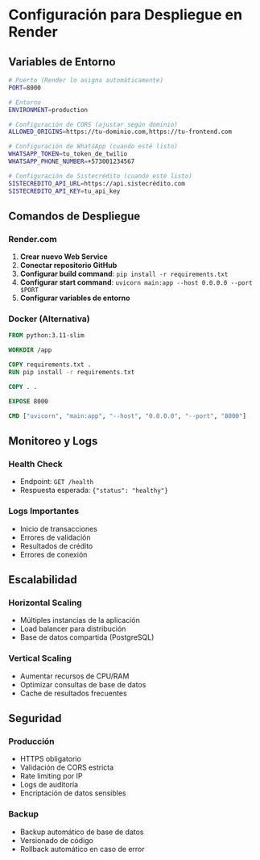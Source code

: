 # Configuración para Despliegue en Render

## Variables de Entorno
```bash
# Puerto (Render lo asigna automáticamente)
PORT=8000

# Entorno
ENVIRONMENT=production

# Configuración de CORS (ajustar según dominio)
ALLOWED_ORIGINS=https://tu-dominio.com,https://tu-frontend.com

# Configuración de WhatsApp (cuando esté listo)
WHATSAPP_TOKEN=tu_token_de_twilio
WHATSAPP_PHONE_NUMBER=+573001234567

# Configuración de Sistecrédito (cuando esté listo)
SISTECREDITO_API_URL=https://api.sistecrédito.com
SISTECREDITO_API_KEY=tu_api_key
```

## Comandos de Despliegue

### Render.com
1. **Crear nuevo Web Service**
2. **Conectar repositorio GitHub**
3. **Configurar build command**: `pip install -r requirements.txt`
4. **Configurar start command**: `uvicorn main:app --host 0.0.0.0 --port $PORT`
5. **Configurar variables de entorno**

### Docker (Alternativa)
```dockerfile
FROM python:3.11-slim

WORKDIR /app

COPY requirements.txt .
RUN pip install -r requirements.txt

COPY . .

EXPOSE 8000

CMD ["uvicorn", "main:app", "--host", "0.0.0.0", "--port", "8000"]
```

## Monitoreo y Logs

### Health Check
- Endpoint: `GET /health`
- Respuesta esperada: `{"status": "healthy"}`

### Logs Importantes
- Inicio de transacciones
- Errores de validación
- Resultados de crédito
- Errores de conexión

## Escalabilidad

### Horizontal Scaling
- Múltiples instancias de la aplicación
- Load balancer para distribución
- Base de datos compartida (PostgreSQL)

### Vertical Scaling
- Aumentar recursos de CPU/RAM
- Optimizar consultas de base de datos
- Cache de resultados frecuentes

## Seguridad

### Producción
- HTTPS obligatorio
- Validación de CORS estricta
- Rate limiting por IP
- Logs de auditoría
- Encriptación de datos sensibles

### Backup
- Backup automático de base de datos
- Versionado de código
- Rollback automático en caso de error
